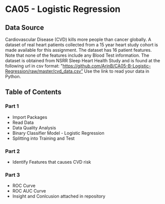 # CA05 - Logistic Regression

## Data Source

Cardiovascular Disease (CVD) kills more people than cancer globally. A dataset of real heart patients collected from a 15 year heart study cohort is made available for this assignment. The dataset has 16 patient features. Note that none of the features include any Blood Test information.
The dataset is obtained from NSRR Sleep Heart Health Study and is found at the following url in csv format:
"https://github.com/ArinB/CA05-B-Logistic-Regression/raw/master/cvd_data.csv”
Use the link to read your data in Python.

## Table of Contents
### Part 1
- Import Packages
- Read Data
- Data Quality Analysis
- Binary Classifier Model - Logistic Regression
- Splitting into Training and Test

### Part 2
- Identify Features that causes CVD risk

### Part 3
- ROC Curve
- ROC AUC Curve
- Insight and Conlcusion attached in repository
